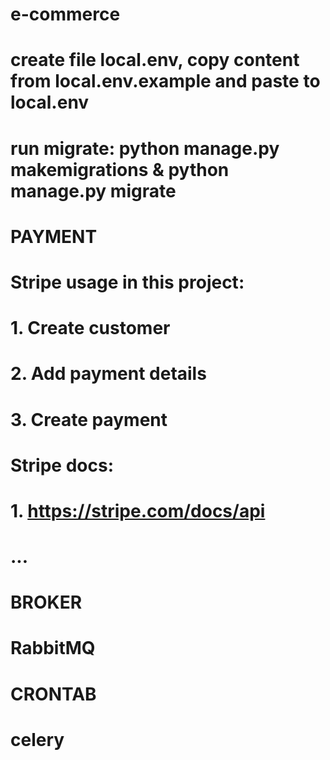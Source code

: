 # e-commerce
# create file local.env, copy content from local.env.example and paste to local.env
# run migrate: python manage.py makemigrations & python manage.py migrate

# PAYMENT
# Stripe usage in this project:
# 1. Create customer
# 2. Add payment details
# 3. Create payment

# Stripe docs:
# 1. https://stripe.com/docs/api
# ...

# BROKER
# RabbitMQ

# CRONTAB
# celery
